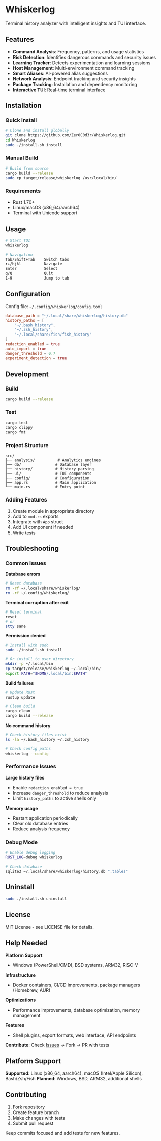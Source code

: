 # Whiskerlog

Terminal history analyzer with intelligent insights and TUI interface.

## Features

- **Command Analysis**: Frequency, patterns, and usage statistics
- **Risk Detection**: Identifies dangerous commands and security issues
- **Learning Tracker**: Detects experimentation and learning sessions
- **Host Management**: Multi-environment command tracking
- **Smart Aliases**: AI-powered alias suggestions
- **Network Analysis**: Endpoint tracking and security insights
- **Package Tracking**: Installation and dependency monitoring
- **Interactive TUI**: Real-time terminal interface

## Installation

### Quick Install
```bash
# Clone and install globally
git clone https://github.com/Zer0C0d3r/Whiskerlog.git
cd Whiskerlog
sudo ./install.sh install
```

### Manual Build
```bash
# Build from source
cargo build --release
sudo cp target/release/whiskerlog /usr/local/bin/
```

### Requirements
- Rust 1.70+
- Linux/macOS (x86_64/aarch64)
- Terminal with Unicode support

## Usage

```bash
# Start TUI
whiskerlog

# Navigation
Tab/Shift+Tab    Switch tabs
↑↓/hjkl          Navigate
Enter            Select
q/Q              Quit
1-9              Jump to tab
```

## Configuration

Config file: `~/.config/whiskerlog/config.toml`

```toml
database_path = "~/.local/share/whiskerlog/history.db"
history_paths = [
    "~/.bash_history",
    "~/.zsh_history",
    "~/.local/share/fish/fish_history"
]
redaction_enabled = true
auto_import = true
danger_threshold = 0.7
experiment_detection = true
```

## Development

### Build
```bash
cargo build --release
```

### Test
```bash
cargo test
cargo clippy
cargo fmt
```

### Project Structure
```
src/
├── analysis/          # Analytics engines
├── db/               # Database layer
├── history/          # History parsing
├── ui/               # TUI components
├── config/           # Configuration
├── app.rs            # Main application
└── main.rs           # Entry point
```

### Adding Features
1. Create module in appropriate directory
2. Add to `mod.rs` exports
3. Integrate with `App` struct
4. Add UI component if needed
5. Write tests

## Troubleshooting

### Common Issues

**Database errors**
```bash
# Reset database
rm -rf ~/.local/share/whiskerlog/
rm -rf ~/.config/whiskerlog/
```

**Terminal corruption after exit**
```bash
# Reset terminal
reset
# or
stty sane
```

**Permission denied**
```bash
# Install with sudo
sudo ./install.sh install

# Or install to user directory
mkdir -p ~/.local/bin
cp target/release/whiskerlog ~/.local/bin/
export PATH="$HOME/.local/bin:$PATH"
```

**Build failures**
```bash
# Update Rust
rustup update

# Clean build
cargo clean
cargo build --release
```

**No command history**
```bash
# Check history files exist
ls -la ~/.bash_history ~/.zsh_history

# Check config paths
whiskerlog --config
```

### Performance Issues

**Large history files**
- Enable `redaction_enabled = true`
- Increase `danger_threshold` to reduce analysis
- Limit `history_paths` to active shells only

**Memory usage**
- Restart application periodically
- Clear old database entries
- Reduce analysis frequency

### Debug Mode
```bash
# Enable debug logging
RUST_LOG=debug whiskerlog

# Check database
sqlite3 ~/.local/share/whiskerlog/history.db ".tables"
```

## Uninstall

```bash
sudo ./install.sh uninstall
```

## License

MIT License - see LICENSE file for details.

## Help Needed

**Platform Support**
- Windows (PowerShell/CMD), BSD systems, ARM32, RISC-V

**Infrastructure**
- Docker containers, CI/CD improvements, package managers (Homebrew, AUR)

**Optimizations**
- Performance improvements, database optimization, memory management

**Features**
- Shell plugins, export formats, web interface, API endpoints

**Contribute**: Check [Issues](https://github.com/Zer0C0d3r/Whiskerlog/issues) → Fork → PR with tests

## Platform Support

**Supported**: Linux (x86_64, aarch64), macOS (Intel/Apple Silicon), Bash/Zsh/Fish
**Planned**: Windows, BSD, ARM32, additional shells

## Contributing

1. Fork repository
2. Create feature branch
3. Make changes with tests
4. Submit pull request

Keep commits focused and add tests for new features.